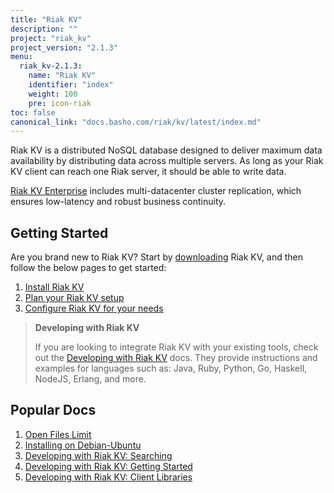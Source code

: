 ```yaml
---
title: "Riak KV"
description: ""
project: "riak_kv"
project_version: "2.1.3"
menu:
  riak_kv-2.1.3:
    name: "Riak KV"
    identifier: "index"
    weight: 100
    pre: icon-riak
toc: false
canonical_link: "docs.basho.com/riak/kv/latest/index.md"
---
```


[aboutenterprise]: http://basho.com/contact/
[config index]: /riak/kv/2.1.3/configuring
[dev index]: /riak/kv/2.1.3/developing
[downloads]: /riak/kv/2.1.3/downloads/
[install index]: /riak/kv/2.1.3/setup/installing/
[plan index]: /riak/kv/2.1.3/setup/planning
[perf open files]: /riak/kv/2.1.3/using/performance/open-files-limit
[install debian & ubuntu]: /riak/kv/2.1.3/setup/installing/debian-ubuntu
[usage search]: /riak/kv/2.1.3/developing/usage/search
[getting started]: /riak/kv/2.1.3/developing/getting-started
[dev client libraries]: /riak/kv/2.1.3/developing/client-libraries



Riak KV is a distributed NoSQL database designed to deliver maximum data availability by distributing data across multiple servers. As long as your Riak KV client can reach one Riak server, it should be able to write data.

[Riak KV Enterprise][aboutenterprise] includes multi-datacenter cluster replication, which ensures low-latency and robust business continuity.

## Getting Started

Are you brand new to Riak KV? Start by [downloading][downloads] Riak KV, and then follow the below pages to get started:

1. [Install Riak KV][install index]
2. [Plan your Riak KV setup][plan index]
3. [Configure Riak KV for your needs][config index]

>**Developing with Riak KV**
>
>If you are looking to integrate Riak KV with your existing tools, check out the [Developing with Riak KV][dev index] docs. They provide instructions and examples for languages such as: Java, Ruby, Python, Go, Haskell, NodeJS, Erlang, and more.

## Popular Docs

1. [Open Files Limit][perf open files]
2. [Installing on Debian-Ubuntu][install debian & ubuntu]
3. [Developing with Riak KV: Searching][usage search]
4. [Developing with Riak KV: Getting Started][getting started]
5. [Developing with Riak KV: Client Libraries][dev client libraries]
